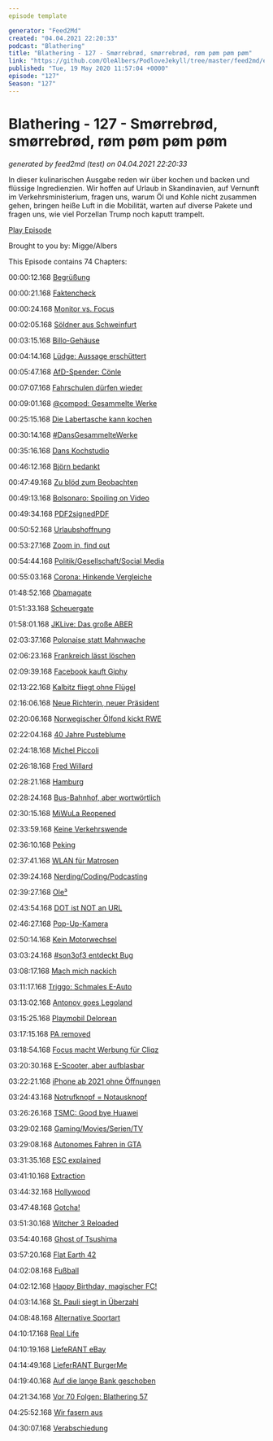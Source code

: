 ```yaml
---
episode template

generator: "Feed2Md"
created: "04.04.2021 22:20:33"
podcast: "Blathering"
title: "Blathering - 127 - Smørrebrød, smørrebrød, røm pøm pøm pøm"
link: "https://github.com/OleAlbers/PodloveJekyll/tree/master/feed2md/example/export/seasons/5/2020/5/Blathering___127___Smørrebrød__smørrebrød__røm_pøm_pøm_pøm.md"
published: "Tue, 19 May 2020 11:57:04 +0000"
episode: "127"
Season: "127"
---
```


# Blathering - 127 - Smørrebrød, smørrebrød, røm pøm pøm pøm
_generated by feed2md (test) on 04.04.2021 22:20:33_

In dieser kulinarischen Ausgabe reden wir über kochen und backen und flüssige Ingredienzien. Wir hoffen auf Urlaub in Skandinavien, auf Vernunft im Verkehrsministerium, fragen uns, warum Öl und Kohle nicht zusammen gehen, bringen heiße Luft in die Mobilität, warten auf diverse Pakete und fragen uns, wie viel Porzellan Trump noch kaputt trampelt.

[Play Episode](https://www.blathering.de/podlove/file/1236/s/feed/c/mp3/blathering_127.mp3)

Brought to you by: Migge/Albers

This Episode contains 74 Chapters:


00:00:12.168 [Begrüßung]()

00:00:21.168 [Faktencheck]()

00:00:24.168 [Monitor vs. Focus](https://www1.wdr.de/unternehmen/der-wdr/unternehmen/stellungnahme-wdr-focus-monitor-100.html)

00:02:05.168 [Söldner aus Schweinfurt](https://www.t-online.de/nachrichten/ausland/krisen/id_87855750/bangen-in-schweinfurt-terrorismus-anklage-vater-in-venezuela-in-haft.html)

00:03:15.168 [Billo-Gehäuse](https://www.alibaba.com/showroom/superpi.html?fsb=y&IndexArea=product_en&CatId=&SearchText=superpi&isGalleryList=G)

00:04:14.168 [Lüdge: Aussage erschüttert](https://www1.wdr.de/nachrichten/landespolitik/pua-luegde-zeugin-arbeitsagentur-100.html)

00:05:47.168 [AfD-Spender: Cönle](https://www.neues-deutschland.de/artikel/1136674.afd-parteispendenaffaere-weidels-unbekannter-goenner.html)

00:07:07.168 [Fahrschulen dürfen wieder](https://www.sueddeutsche.de/auto/fahrschulen-coronavirus-1.4896189)

00:09:01.168 [@compod: Gesammelte Werke](https://twitter.com/search?q=(from%3Acompod)%20(%40blathering_pod)%20until%3A2020-05-19%20since%3A2020-05-12&src=typed_query&f=live)

00:25:15.168 [Die Labertasche kann kochen](https://tomswochenschau.wordpress.com/2008/06/11/seltsame-anrufe-mit-vorwahl-03221/)

00:30:14.168 [#DansGesammelteWerke](https://twitter.com/search?q=(from%3Aevildanwallace)%20(%40blathering_pod)%20until%3A2020-05-19%20since%3A2020-05-12&src=typed_query&f=live)

00:35:16.168 [Dans Kochstudio](https://de.wikipedia.org/wiki/Abl%C3%B6schen)

00:46:12.168 [Björn bedankt](https://twitter.com/HobbyQS/status/1260902745810309120)

00:47:49.168 [Zu blöd zum Beobachten](https://fragdenstaat.de/blog/2020/05/12/g20-journalisten-presseausweis-akkreditierung/)

00:49:13.168 [Bolsonaro: Spoiling on Video](https://www.derstandard.at/story/2000117453390/video-belastet-laut-insider-bolsonaro-in-amtsmissbrauch-affaere)

00:49:34.168 [PDF2signedPDF](https://twitter.com/kaffeeringe/status/1260466733359534086)

00:50:52.168 [Urlaubshoffnung](https://www.deutschlandfunk.de/corona-pandemie-daenemark-oeffnet-moeglicherweise-die.1939.de.html?drn:news_id=1130863)

00:53:27.168 [Zoom in, find out](https://www.thescope.com/blog/treibjagd-mit-halbwissen-zoom-und-der-datenschutz)

00:54:44.168 [Politik/Gesellschaft/Social Media]()

00:55:03.168 [Corona: Hinkende Vergleiche](https://www.derstandard.at/story/2000117092791/null-tote-und-zwei-corona-faelle-in-elf-tagen-vietnam)

01:48:52.168 [Obamagate](https://blog.twitter.com/en_us/topics/product/2020/updating-our-approach-to-misleading-information.html)

01:51:33.168 [Scheuergate](https://www.spiegel.de/auto/neue-strassenverkehrsordnung-andreas-scheuer-will-haertere-strafen-fuer-autofahrer-wieder-streichen-a-850c1b7b-1d29-4866-b375-5e91a832aad2)

01:58:01.168 [JKLive: Das große ABER](https://twitter.com/MsOeming/status/1260674321988673536)

02:03:37.168 [Polonaise statt Mahnwache](https://www.sueddeutsche.de/politik/feier-in-berlin-polonaise-statt-schweigeminute-1.4907898)

02:06:23.168 [Frankreich lässt löschen](https://www.zdnet.de/88379758/frankreich-zwingt-soziale-netze-per-gesetz-zur-loeschung-von-hass-postings/)

02:09:39.168 [Facebook kauft Giphy](https://twitter.com/petapixel/status/1261322634064625664)

02:13:22.168 [Kalbitz fliegt ohne Flügel](https://twitter.com/tazgezwitscher/status/1261954613210734592)

02:16:06.168 [Neue Richterin, neuer Präsident](https://www.deutschlandfunk.de/der-tag-ein-neuer-praesident-fuer-karlsruhe.3415.de.html?dram:article_id=476778)

02:20:06.168 [Norwegischer Ölfond kickt RWE](https://www.manager-magazin.de/unternehmen/energie/rwe-norwegens-staatsfonds-verkauft-anteile-an-energieversorger-a-1306944.html)

02:22:04.168 [40 Jahre Pusteblume](https://twitter.com/ZDF/status/1261865273524719623)

02:24:18.168 [Michel Piccoli](https://de.wikipedia.org/wiki/Michel_Piccoli)

02:26:18.168 [Fred Willard](https://de.wikipedia.org/wiki/Fred_Willard)

02:28:21.168 [Hamburg]()

02:28:24.168 [Bus-Bahnhof, aber wortwörtlich](https://www.spiegel.de/panorama/hamburg-bus-kracht-in-bahnhof-a-6824406a-e8e3-4281-8089-d955e96ab20d)

02:30:15.168 [MiWuLa Reopened](https://www.miniatur-wunderland.de/news/wiedereroeffnung/)

02:33:59.168 [Keine Verkehrswende](https://www.zeit.de/mobilitaet/2020-04/radwege-berlin-popup-bikelane-coronavirus-verkehrswende-radfahrer)

02:36:10.168 [Peking](https://shmh.de/de/uebergabe-peking)

02:37:41.168 [WLAN für Matrosen](https://hamburg1.de/nachrichten/44897/Corona_Krise_trifft_Seeleute.html)

02:39:24.168 [Nerding/Coding/Podcasting]()

02:39:27.168 [Ole³](https://twitter.com/stammtischphilo/status/1260234025077268481)

02:43:54.168 [DOT ist NOT an URL](https://twitter.com/stammtischphilo/status/1260560884482617346)

02:46:27.168 [Pop-Up-Kamera](https://www.zdnet.de/88379657/poco-f2-pro-mit-64-megapixel-sensor-5g-support-und-herausfahrbarer-frontkamera/)

02:50:14.168 [Kein Motorwechsel](https://twitter.com/stammtischphilo/status/1260605151364202498)

03:03:24.168 [#son3of3 entdeckt Bug](https://support.office.com/de-de/article/%C3%A4ndern-der-standardaktivierreihenfolge-f%C3%BCr-steuerelemente-in-einem-formular-03d1599a-debf-4b66-a95b-e3e744210afe)

03:08:17.168 [Mach mich nackich](https://www.androidpit.de/oneplus-8-pro-fotografiert-durch-kleidung)

03:11:17.168 [Triggo: Schmales E-Auto](https://www.golem.de/news/elektroauto-mit-variabler-breite-triggo-macht-sich-im-dichten-verkehr-duenn-2005-148403.html)

03:13:02.168 [Antonov goes Legoland](https://www.flightradar24.com/data/aircraft/ur-82073)

03:15:25.168 [Playmobil Delorean](https://www.golem.de/news/back-to-the-future-playmobil-bringt-delorean-dmc-12-aus-zurueck-in-die-zukunft-2005-148469.html)

03:17:15.168 [PA removed](https://www.androidpit.com/podcast-addict-app-removed-google-play-store)

03:18:54.168 [Focus macht Werbung für Cliqz](https://www.golem.de/news/interview-mit-eu-kommissarin-burda-bettelt-um-rettung-von-cliqz-2005-148419.html)

03:20:30.168 [E-Scooter, aber aufblasbar](https://www.golem.de/news/poimo-e-roller-zum-aufblasen-vorgestellt-2005-148499.html)

03:22:21.168 [iPhone ab 2021 ohne Öffnungen](https://www.golem.de/news/statt-usb-c-apple-arbeitet-offenbar-an-iphone-ohne-anschluss-2005-148529.html)

03:24:43.168 [Notrufknopf = Notausknopf](https://www.golem.de/news/golf-8-notrufknopf-sorgt-fuer-not-aus-bei-volkswagen-2005-148538.html)

03:26:26.168 [TSMC: Good bye Huawei](https://www.golem.de/news/handelskrieg-usa-sorgen-fuer-extreme-eskalation-mit-huawei-2005-148522.html)

03:29:02.168 [Gaming/Movies/Serien/TV]()

03:29:08.168 [Autonomes Fahren in GTA](https://www.golem.de/news/autonomes-fahren-entwickler-baut-selbstfahrendes-auto-fuer-gta-v-2005-148446.html)

03:31:35.168 [ESC explained](https://twitter.com/NetflixDE/status/1261748893148045312)

03:41:10.168 [Extraction](https://twitter.com/stammtischphilo/status/1260263085580967936)

03:44:32.168 [Hollywood](https://twitter.com/stammtischphilo/status/1260651259859660801)

03:47:48.168 [Gotcha!](https://de.wikipedia.org/wiki/Gotcha!_%E2%80%93_Ein_irrer_Trip)

03:51:30.168 [Witcher 3 Reloaded](https://twitter.com/stammtischphilo/status/1261000697602064384)

03:54:40.168 [Ghost of Tsushima](https://twitter.com/stammtischphilo/status/1262355674677338117)

03:57:20.168 [Flat Earth 42](https://twitter.com/stammtischphilo/status/1261375046582493184)

04:02:08.168 [Fußball]()

04:02:12.168 [Happy Birthday, magischer FC!](https://twitter.com/fcstpauli/status/1261192101372493826)

04:03:14.168 [St. Pauli siegt in Überzahl](https://www.fcstpauli.com/news/der-fc-st-pauli-bezwingt-den-1-fc-nuernberg-mit-1-0-1920/)

04:08:48.168 [Alternative Sportart](https://www.youtube.com/watch?v=z4gBMw64aqk&t=1056)

04:10:17.168 [Real Life]()

04:10:19.168 [LiefeRANT eBay](https://twitter.com/stammtischphilo/status/1262309965966069761)

04:14:49.168 [LieferRANT BurgerMe](https://twitter.com/tmigge/status/1262061675236261888)

04:19:40.168 [Auf die lange Bank geschoben](https://twitter.com/stammtischphilo/status/1262025108086022144)

04:21:34.168 [Vor 70 Folgen: Blathering 57](https://www.blathering.de/2018/08/blathering-057-b-l-a-t-h-e-r-i-n-g-der-helle-wahnsinn/)

04:25:52.168 [Wir fasern aus]()

04:30:07.168 [Verabschiedung]()


